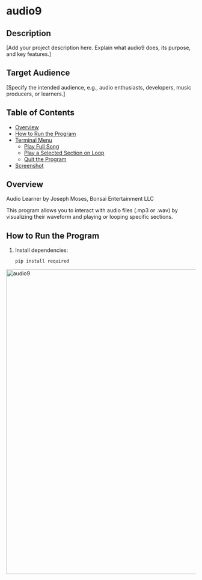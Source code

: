 # audio9

## Description
[Add your project description here. Explain what audio9 does, its purpose, and key features.]

## Target Audience
[Specify the intended audience, e.g., audio enthusiasts, developers, music producers, or learners.]

## Table of Contents
- [Overview](#overview)
- [How to Run the Program](#how-to-run-the-program)
- [Terminal Menu](#terminal-menu)
  - [Play Full Song](#play-full-song)
  - [Play a Selected Section on Loop](#play-a-selected-section-on-loop)
  - [Quit the Program](#quit-the-program)
- [Screenshot](#screenshot)

## Overview
Audio Learner by Joseph Moses, Bonsai Entertainment LLC

This program allows you to interact with audio files (.mp3 or .wav) by visualizing their waveform and playing or looping specific sections.

## How to Run the Program

1. Install dependencies:
   ```bash
   pip install required

<img width="1646" height="811" alt="audio9" src="https://github.com/user-attachments/assets/6a1e25a3-fbc4-4509-a914-85d22c135fc1" />

